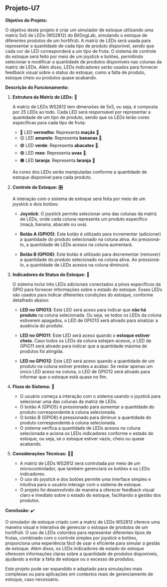 ## Projeto-U7

**Objetivo do Projeto:**

O objetivo deste projeto é criar um simulador de estoque utilizando uma matriz 5x5 de LEDs (WS2812) do BitDogLab, simulando o estoque de diferentes produtos de um hortifrúti. A matriz de LEDs será usada para representar a quantidade de cada tipo de produto disponível, sendo que cada cor de LED corresponderá a um tipo de fruta. O sistema de controle do estoque será feito por meio de um joystick e botões, permitindo selecionar e modificar a quantidade de produtos disponíveis nas colunas da matriz de LEDs. Além disso, LEDs indicadores serão usados para fornecer feedback visual sobre o status do estoque, como a falta de produto, estoque cheio ou produtos quase acabando.

**Descrição do Funcionamento:**

1. **Estrutura da Matriz de LEDs:** 🚦

   A matriz de LEDs WS2812 tem dimensões de 5x5, ou seja, é composta por 25 LEDs ao todo. Cada LED será responsável por representar a quantidade de um tipo de produto, sendo que os LEDs terão cores específicas para cada tipo de fruta:
   
   - 🔴 LED **vermelho**: Representa **maçãs** 🍎.
   - 🟡 LED **amarelo**: Representa **bananas** 🍌.
   - 🟢 LED **verde**: Representa **abacates** 🥑.
   - 🟣 LED **roxo**: Representa **uvas** 🍇.
   - 🟠 LED **laranja**: Representa **laranja** 🍊
   
   As cores dos LEDs serão manipuladas conforme a quantidade de estoque disponível para cada produto.

2. **Controle do Estoque:** 🎛️
   
   A interação com o sistema de estoque será feita por meio de um joystick e dois botões:
   
   - **Joystick**: O joystick permite selecionar uma das colunas da matriz de LEDs, onde cada coluna representa um produto específico (maçã, banana, abacate ou uva).
   
   - **Botão A (GPIO5)**: Este botão é utilizado para incrementar (adicionar) a quantidade do produto selecionado na coluna ativa. Ao pressioná-lo, a quantidade de LEDs acesos na coluna aumentará.
   
   - **Botão B (GPIO6)**: Este botão é utilizado para decrementar (remover) a quantidade do produto selecionado na coluna ativa. Ao pressioná-lo, a quantidade de LEDs acesos na coluna diminuirá.
   
3. **Indicadores de Status do Estoque:** 🗽

   O sistema inclui três LEDs adicionais conectados a pinos específicos da GPIO para fornecer informações sobre o estado do estoque. Esses LEDs são usados para indicar diferentes condições do estoque, conforme detalhado abaixo:

   - **LED no GPIO13**: Este LED será aceso para indicar que **não há produto** na coluna selecionada. Ou seja, se todos os LEDs da coluna estiverem apagados, o LED de GPIO13 será ativado para sinalizar a ausência do produto.

   - **LED no GPIO11**: Este LED será aceso quando o **estoque estiver cheio**. Caso todos os LEDs da coluna estejam acesos, o LED de GPIO11 será ativado para indicar que a quantidade máxima de produtos foi atingida.

   - **LED no GPIO12**: Este LED será aceso quando a quantidade de um produto na coluna estiver prestes a acabar. Se restar apenas um único LED aceso na coluna, o LED de GPIO12 será ativado para informar que o estoque está quase no fim.

4. **Fluxo do Sistema:** 💾

   - O usuário começa a interação com o sistema usando o joystick para selecionar uma das colunas da matriz de LEDs.
   - O botão A (GPIO5) é pressionado para aumentar a quantidade do produto correspondente à coluna selecionada.
   - O botão B (GPIO6) é pressionado para diminuir a quantidade do produto correspondente à coluna selecionada.
   - O sistema verifica a quantidade de LEDs acesos na coluna selecionada e aciona os LEDs indicadores conforme o estado do estoque, ou seja, se o estoque estiver vazio, cheio ou quase acabando.

5. **Considerações Técnicas:** 👨‍💻

   - A matriz de LEDs WS2812 será controlada por meio de um microcontrolador, que também gerenciará os botões e os LEDs indicadores.
   - O uso do joystick e dos botões permite uma interface simples e intuitiva para o usuário interagir com o sistema de estoque.
   - O projeto foi desenvolvido de maneira a oferecer feedback visual claro e imediato sobre o estado do estoque, facilitando a gestão dos produtos.

**Conclusão:** ✔️

O simulador de estoque criado com a matriz de LEDs WS2812 oferece uma maneira visual e interativa de gerenciar o estoque de produtos de um hortifrúti. O uso de LEDs coloridos para representar diferentes tipos de frutas, combinado com o controle simples por joystick e botões, proporciona uma experiência fácil de usar e eficiente para simular a gestão de estoque. Além disso, os LEDs indicadores de estado do estoque oferecem informações claras sobre a quantidade de produtos disponíveis, ajudando a evitar a falta de estoque ou o excesso de produtos.

Este projeto pode ser expandido e adaptado para simulações mais complexas ou para aplicações em contextos reais de gerenciamento de estoque, caso necessário.
